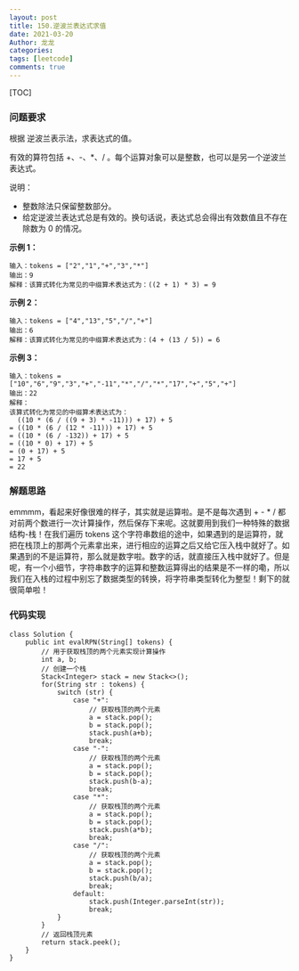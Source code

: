 ```yaml
---
layout: post
title: 150.逆波兰表达式求值
date: 2021-03-20
Author: 龙龙
categories: 
tags: [leetcode]
comments: true
---
```



[TOC]


### 问题要求

根据 逆波兰表示法，求表达式的值。

有效的算符包括 +、-、*、/ 。每个运算对象可以是整数，也可以是另一个逆波兰表达式。

说明：

- 整数除法只保留整数部分。
- 给定逆波兰表达式总是有效的。换句话说，表达式总会得出有效数值且不存在除数为 0 的情况。

**示例 1：**

```
输入：tokens = ["2","1","+","3","*"]
输出：9
解释：该算式转化为常见的中缀算术表达式为：((2 + 1) * 3) = 9
```

**示例 2：**

```
输入：tokens = ["4","13","5","/","+"]
输出：6
解释：该算式转化为常见的中缀算术表达式为：(4 + (13 / 5)) = 6
```

**示例 3：**

```
输入：tokens = ["10","6","9","3","+","-11","*","/","*","17","+","5","+"]
输出：22
解释：
该算式转化为常见的中缀算术表达式为：
  ((10 * (6 / ((9 + 3) * -11))) + 17) + 5
= ((10 * (6 / (12 * -11))) + 17) + 5
= ((10 * (6 / -132)) + 17) + 5
= ((10 * 0) + 17) + 5
= (0 + 17) + 5
= 17 + 5
= 22
```

### 解题思路

emmmm，看起来好像很难的样子，其实就是运算啦。是不是每次遇到 + - * / 都对前两个数进行一次计算操作，然后保存下来呢。这就要用到我们一种特殊的数据结构-栈！在我们遍历 tokens 这个字符串数组的途中，如果遇到的是运算符，就把在栈顶上的那两个元素拿出来，进行相应的运算之后又给它压入栈中就好了。如果遇到的不是运算符，那么就是数字啦。数字的话，就直接压入栈中就好了。但是呢，有一个小细节，字符串数字的运算和整数运算得出的结果是不一样的嘞，所以我们在入栈的过程中别忘了数据类型的转换，将字符串类型转化为整型！剩下的就很简单啦！

### 代码实现

```
class Solution {
    public int evalRPN(String[] tokens) {
        // 用于获取栈顶的两个元素实现计算操作
        int a, b;
        // 创建一个栈
        Stack<Integer> stack = new Stack<>();
        for(String str : tokens) {
            switch (str) {
                case "+":
                    // 获取栈顶的两个元素
                    a = stack.pop();
                    b = stack.pop();
                    stack.push(a+b);
                    break;
                case "-":
                    // 获取栈顶的两个元素
                    a = stack.pop();
                    b = stack.pop();
                    stack.push(b-a);
                    break;
                case "*":
                    // 获取栈顶的两个元素
                    a = stack.pop();
                    b = stack.pop();
                    stack.push(a*b);
                    break;
                case "/":
                    // 获取栈顶的两个元素
                    a = stack.pop();
                    b = stack.pop();
                    stack.push(b/a);
                    break;
                default:
                    stack.push(Integer.parseInt(str));
                    break;
            }
        }
        // 返回栈顶元素
        return stack.peek();
    }
}
```
